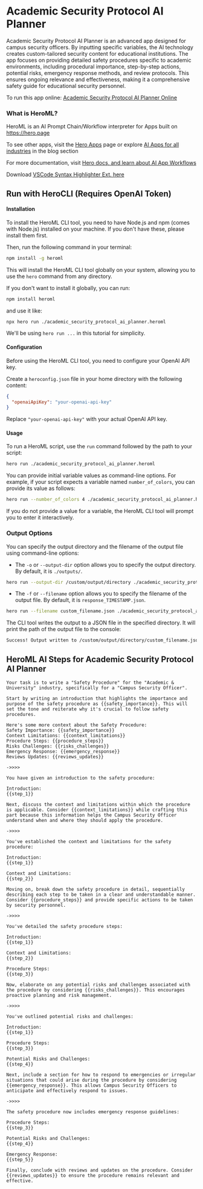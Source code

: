 # Academic Security Protocol AI Planner

Academic Security Protocol AI Planner is an advanced app designed for campus security officers. By inputting specific variables, the AI technology creates custom-tailored security content for educational institutions. The app focuses on providing detailed safety procedures specific to academic environments, including procedural importance, step-by-step actions, potential risks, emergency response methods, and review protocols. This ensures ongoing relevance and effectiveness, making it a comprehensive safety guide for educational security personnel.

To run this app online: [Academic Security Protocol AI Planner Online](https://hero.page/app/academic-security-protocol-ai-planner-ai-powered-campus-security-planning/gNx7mdgJ7p4QliiNQGGn)

### What is HeroML?
HeroML is an AI Prompt Chain/Workflow interpreter for Apps built on https://hero.page 

To see other apps, visit the [Hero Apps](https://hero.page/apps) page or explore [AI Apps for all industries](https://hero.page/blog) in the blog section

For more documentation, visit [Hero docs, and learn about AI App Workflows](https://hero.page/tutorials/introduction-to-heroml)

Download [VSCode Syntax Highlighter Ext. here](https://marketplace.visualstudio.com/items?itemName=hero-page.heroml)

## Run with HeroCLI (Requires OpenAI Token)

#### Installation

To install the HeroML CLI tool, you need to have Node.js and npm (comes with Node.js) installed on your machine. If you don't have these, please install them first. 

Then, run the following command in your terminal:

```bash
npm install -g heroml
```

This will install the HeroML CLI tool globally on your system, allowing you to use the `hero` command from any directory.

If you don't want to install it globally, you can run:

```bash
npm install heroml
```

and use it like:

```bash
npx hero run ./academic_security_protocol_ai_planner.heroml
```

We'll be using `hero run ...` in this tutorial for simplicity.

#### Configuration

Before using the HeroML CLI tool, you need to configure your OpenAI API key. 

Create a `heroconfig.json` file in your home directory with the following content:

```json
{
  "openaiApiKey": "your-openai-api-key"
}
```

Replace `"your-openai-api-key"` with your actual OpenAI API key.

#### Usage

To run a HeroML script, use the `run` command followed by the path to your script:

```bash
hero run ./academic_security_protocol_ai_planner.heroml
```

You can provide initial variable values as command-line options. For example, if your script expects a variable named `number_of_colors`, you can provide its value as follows:

```bash
hero run --number_of_colors 4 ./academic_security_protocol_ai_planner.heroml
```

If you do not provide a value for a variable, the HeroML CLI tool will prompt you to enter it interactively.

### Output Options

You can specify the output directory and the filename of the output file using command-line options:

- The `-o` or `--output-dir` option allows you to specify the output directory. By default, it is `./outputs/`.

```bash
hero run --output-dir /custom/output/directory ./academic_security_protocol_ai_planner.heroml
```

- The `-f` or `--filename` option allows you to specify the filename of the output file. By default, it is `response_TIMESTAMP.json`.

```bash
hero run --filename custom_filename.json ./academic_security_protocol_ai_planner.heroml
```

The CLI tool writes the output to a JSON file in the specified directory. It will print the path of the output file to the console:

```bash
Success! Output written to /custom/output/directory/custom_filename.json
```


## HeroML AI Steps for Academic Security Protocol AI Planner
```
Your task is to write a "Safety Procedure" for the "Academic & University" industry, specifically for a "Campus Security Officer". 

Start by writing an introduction that highlights the importance and purpose of the safety procedure as {{safety_importance}}. This will set the tone and reiterate why it's crucial to follow safety procedures.

Here's some more context about the Safety Procedure:
Safety Importance: {{safety_importance}}
Context Limitations: {{context_limitations}}
Procedure Steps: {{procedure_steps}}
Risks Challenges: {{risks_challenges}}
Emergency Response: {{emergency_response}}
Reviews Updates: {{reviews_updates}}

->>>>

You have given an introduction to the safety procedure:

Introduction:
{{step_1}}

Next, discuss the context and limitations within which the procedure is applicable. Consider {{context_limitations}} while crafting this part because this information helps the Campus Security Officer understand when and where they should apply the procedure.

->>>>

You've established the context and limitations for the safety procedure:

Introduction:
{{step_1}}

Context and Limitations:
{{step_2}}

Moving on, break down the safety procedure in detail, sequentially describing each step to be taken in a clear and understandable manner. Consider {{procedure_steps}} and provide specific actions to be taken by security personnel.

->>>>

You've detailed the safety procedure steps:

Introduction:
{{step_1}}

Context and Limitations:
{{step_2}}

Procedure Steps:
{{step_3}}

Now, elaborate on any potential risks and challenges associated with the procedure by considering {{risks_challenges}}. This encourages proactive planning and risk management.

->>>>

You've outlined potential risks and challenges:

Introduction:
{{step_1}}

Procedure Steps:
{{step_3}}

Potential Risks and Challenges:
{{step_4}}

Next, include a section for how to respond to emergencies or irregular situations that could arise during the procedure by considering {{emergency_response}}. This allows Campus Security Officers to anticipate and effectively respond to issues.

->>>>

The safety procedure now includes emergency response guidelines:

Procedure Steps:
{{step_3}}

Potential Risks and Challenges:
{{step_4}}

Emergency Response:
{{step_5}}

Finally, conclude with reviews and updates on the procedure. Consider {{reviews_updates}} to ensure the procedure remains relevant and effective.


```

